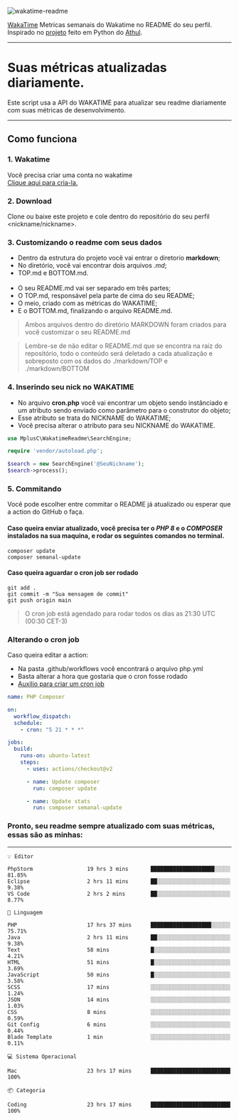 ![wakatime-readme](https://socialify.git.ci/bymatheus/wakatime-readme/image?description=1&descriptionEditable=M%C3%A9tricas%20semanais%20do%20Wakatime%20no%20seu%20README%20de%20perfil.&font=KoHo&forks=1&language=1&owner=1&pattern=Signal&stargazers=1&theme=Dark)

[WakaTime](https://wakatime.com) Metricas semanais do Wakatime no README do seu perfil. <br>
Inspirado no [projeto](https://github.com/athul/waka-readme) feito em Python do [Athul](https://github.com/athul).
___

# Suas métricas atualizadas diariamente.
Este script usa a API do WAKATIME para atualizar seu readme diariamente com suas métricas de desenvolvimento.

___

## Como funciona

### 1. Wakatime
Você precisa criar uma conta no wakatime <br>
[Clique aqui para cria-la.](https://wakatime.com) 

### 2. Download
Clone ou baixe este projeto e cole dentro do repositório do seu perfil <nickname/nickname>.

### 3. Customizando o readme com seus dados
- Dentro da estrutura do projeto você vai entrar o diretorio **markdown**;  
- No diretório, você vai encontrar dois arquivos *.md*;
- TOP.md e BOTTOM.md.
<br><br>
- O seu README.md vai ser separado em três partes; 
- O TOP.md, responsável pela parte de cima do seu README;
- O meio, criado com as métricas do WAKATIME;
- E o BOTTOM.md, finalizando o arquivo README.md.<br>

> Ambos arquivos dentro do diretório MARKDOWN foram criados para você customizar o seu README.md

> Lembre-se de não editar o README.md que se encontra na raiz do repositório, todo o conteúdo será deletado a cada atualização e sobreposto com os dados do ./markdown/TOP e ./markdown/BOTTOM

### 4. Inserindo seu nick no WAKATIME
- No arquivo **cron.php** você vai encontrar um objeto sendo instânciado e um atributo sendo enviado como parâmetro para o construtor do objeto;
- Esse atributo se trata do NICKNAME do WAKATIME;
- Você precisa alterar o atributo para seu NICKNAME do WAKATIME.

```php
use MplusC\WakatimeReadme\SearchEngine;

require 'vendor/autoload.php';

$search = new SearchEngine('@SeuNickname');
$search->process();
```

### 5. Commitando
Você pode escolher entre commitar o README já atualizado ou esperar que a action do GitHub o faça. <br>

#### Caso queira enviar atualizado, você precisa ter o *PHP 8* e o *COMPOSER* instalados na sua maquina, e rodar os seguintes comandos no terminal.
```composer
composer update
composer semanal-update 
```

#### Caso queira aguardar o cron job ser rodado 
```git 
git add .
git commit -m "Sua mensagem de commit"
git push origin main
```

>O cron job está agendado para rodar todos os dias as 21:30 UTC (00:30 CET-3) 

### Alterando o cron job
Caso queira editar a action:

- Na pasta .github/workflows você encontrará o arquivo php.yml
- Basta alterar a hora que gostaria que o cron fosse rodado
- [Auxilio para criar um cron job](https://crontab.guru)

```yml
name: PHP Composer

on:
  workflow_dispatch:
  schedule:
    - cron: "5 21 * * *"

jobs:
  build:
    runs-on: ubuntu-latest
    steps:
      - uses: actions/checkout@v2

      - name: Update composer
        run: composer update

      - name: Update stats
        run: composer semanal-update
```

### Pronto, seu readme sempre atualizado com suas métricas, essas são as minhas:

___
```text
💡 Editor

PhpStorm                 19 hrs 3 mins       ████████████████████░░░░░     81.85%
Eclipse                  2 hrs 11 mins       ██░░░░░░░░░░░░░░░░░░░░░░░      9.38%
VS Code                  2 hrs 2 mins        ██░░░░░░░░░░░░░░░░░░░░░░░      8.77%
```
```text
💬 Linguagem

PHP                      17 hrs 37 mins      ███████████████████░░░░░░     75.71%
Java                     2 hrs 11 mins       ██░░░░░░░░░░░░░░░░░░░░░░░      9.38%
Text                     58 mins             █░░░░░░░░░░░░░░░░░░░░░░░░      4.21%
HTML                     51 mins             █░░░░░░░░░░░░░░░░░░░░░░░░      3.69%
JavaScript               50 mins             █░░░░░░░░░░░░░░░░░░░░░░░░      3.58%
SCSS                     17 mins             ░░░░░░░░░░░░░░░░░░░░░░░░░      1.24%
JSON                     14 mins             ░░░░░░░░░░░░░░░░░░░░░░░░░      1.03%
CSS                      8 mins              ░░░░░░░░░░░░░░░░░░░░░░░░░      0.59%
Git Config               6 mins              ░░░░░░░░░░░░░░░░░░░░░░░░░      0.44%
Blade Template           1 min               ░░░░░░░░░░░░░░░░░░░░░░░░░      0.11%
```
```text
💻 Sistema Operacional

Mac                      23 hrs 17 mins      █████████████████████████       100%
```
```text
📦 Categoria

Coding                   23 hrs 17 mins      █████████████████████████       100%
```
